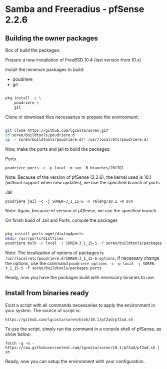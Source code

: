Samba and Freeradius - pfSense 2.2.6
====================================

Building the owner packages
---------------------------

Box of build the packages:

Prepare a new installation of FreeBSD 10.4 (last version from 10.x)

Install the minimum packages to build:

- poudriere
- git

```bash

pkg install -y \
    poudriere \
    git

```

Clone or download files necessaries to prepare the environment:

```bash

git clone https://github.com/lgcosta/soren.git
cd soren/buildtools/poudriere.d
cp -r soren/buildtools/poudriere.d/* /usr/local/etc/poudriere.d/

```

Now, make the ports and jail to build the packages:

Ports

``` poudriere ports -c -p local -m svn -B branches/2017Q1 ```

Note: Because of the version of pfSense (2.2.6), the kernel used is 10.1 (without support when new updates), we use the specified branch of ports

Jail

``` poudriere jail -c -j SOREN-3_1_15-S -v releng/10.1 -m svn ```

Note: Again, because of version of pfSense, we use the specified branch

On finish build of Jail and Ports, compile the packages

```bash

pkg install ports-mgmt/dialog4ports
mkdir /usr/ports/distfiles
poudriere bulk -p local -j SOREN-3_1_15-S -f soren/buildtools/packages.ports

```

Note: The localization of options of packages is `/usr/local/etc/poudriere.d/SOREN-3_1_15-S-options`, if necessary change the options, use the command `poudriere options -c -p local -j SOREN-3_1_15-S -f soren/buildtools/packages.ports`

Ready, now you have the packages build with necessary binaries to use.

Install from binaries ready
---------------------------

Exist a script with all commands necessaries to apply the environment in your system. The source of script is:

`https://github.com/lgcosta/soren/blob/10.1/pf2ad/pf2ad.sh`

To use the script, simply run the command in a console shell of pfSense, as show below:

`fetch -q -o - https://raw.githubusercontent.com/lgcosta/soren/10.1/pf2ad/pf2ad.sh | sh`

Ready, now you can setup the environment with your configuration.
